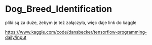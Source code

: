 # Dog_Breed_Identification
pliki są za duże, żebym je też załączyła, więc daje link do kaggle 

https://www.kaggle.com/code/dansbecker/tensorflow-programming-daily/input


